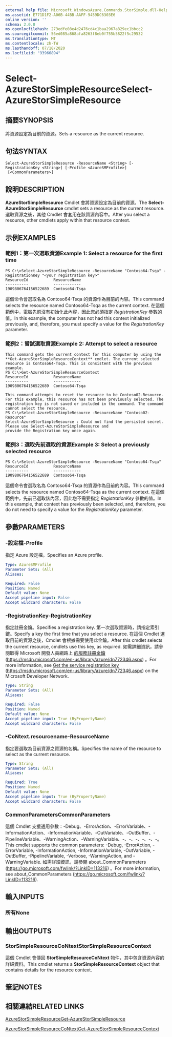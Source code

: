 ```yaml
---
external help file: Microsoft.WindowsAzure.Commands.StorSimple.dll-Help.xml
ms.assetid: E771D1F2-A06B-44BB-AAFF-9459DC6303E6
online version: ''
schema: 2.0.0
ms.openlocfilehash: 273edfe08e4d2476cd4c1baa2967a829ec1bbcc2
ms.sourcegitcommit: 56ed085a868afa8263f8eb0f755b5822f5c29532
ms.translationtype: MT
ms.contentlocale: zh-TW
ms.lasthandoff: 07/18/2020
ms.locfileid: "93966894"
---
```

# <span data-ttu-id="73b53-101">Select-AzureStorSimpleResource</span><span class="sxs-lookup"><span data-stu-id="73b53-101">Select-AzureStorSimpleResource</span></span>

## <span data-ttu-id="73b53-102">摘要</span><span class="sxs-lookup"><span data-stu-id="73b53-102">SYNOPSIS</span></span>
<span data-ttu-id="73b53-103">將資源設定為目前的資源。</span><span class="sxs-lookup"><span data-stu-id="73b53-103">Sets a resource as the current resource.</span></span>

## <span data-ttu-id="73b53-104">句法</span><span class="sxs-lookup"><span data-stu-id="73b53-104">SYNTAX</span></span>

```
Select-AzureStorSimpleResource -ResourceName <String> [-RegistrationKey <String>] [-Profile <AzureSMProfile>]
 [<CommonParameters>]
```

## <span data-ttu-id="73b53-105">說明</span><span class="sxs-lookup"><span data-stu-id="73b53-105">DESCRIPTION</span></span>
<span data-ttu-id="73b53-106">**AzureStorSimpleResource** Cmdlet 會將資源設定為目前的資源。</span><span class="sxs-lookup"><span data-stu-id="73b53-106">The **Select-AzureStorSimpleResource** cmdlet sets a resource as the current resource.</span></span>
<span data-ttu-id="73b53-107">選取資源之後，其他 Cmdlet 會套用在該資源內容中。</span><span class="sxs-lookup"><span data-stu-id="73b53-107">After you select a resource, other cmdlets apply within that resource context.</span></span>

## <span data-ttu-id="73b53-108">示例</span><span class="sxs-lookup"><span data-stu-id="73b53-108">EXAMPLES</span></span>

### <span data-ttu-id="73b53-109">範例1：第一次選取資源</span><span class="sxs-lookup"><span data-stu-id="73b53-109">Example 1: Select a resource for the first time</span></span>
```
PS C:\>Select-AzureStorSimpleResource -ResourceName "Contoso64-Tsqa" -RegistrationKey "<your registration key>"
ResourceId           ResourceName
----------           ------------
1909806764156522689  Contoso64-Tsqa
```

<span data-ttu-id="73b53-110">這個命令會選取名為 Contoso64-Tsqa 的資源作為目前的內容。</span><span class="sxs-lookup"><span data-stu-id="73b53-110">This command selects the resource named Contoso64-Tsqa as the current context.</span></span>
<span data-ttu-id="73b53-111">在這個範例中，電腦先前沒有初始化此內容，因此您必須指定 *RegistrationKey* 參數的值。</span><span class="sxs-lookup"><span data-stu-id="73b53-111">In this example, the computer has not had this context initialized previously, and, therefore, you must specify a value for the *RegistrationKey* parameter.</span></span>

### <span data-ttu-id="73b53-112">範例2：嘗試選取資源</span><span class="sxs-lookup"><span data-stu-id="73b53-112">Example 2: Attempt to select a resource</span></span>
```
This command gets the current context for this computer by using the **Get-AzureStorSimpleResourceContext** cmdlet. The current selected resource is Contoso64-Tsqa. This is consistent with the previous example. 
PS C:\>Get-AzureStorSimpleResourceContext
ResourceId           ResourceName
----------           ------------
1909806764156522689  Contoso64-Tsqa 

This command attempts to reset the resource to be Contoso02-Resource. For this example, this resource has not been previously selected. The registration key is not saved or included in the command. The command cannot select the resource. 
PS C:\>Select-AzureStorSimpleResource -ResourceName "Contoso02-Resource"
Select-AzureStorSimpleResource : Could not find the persisted secret. Please use Select-AzureStorSimpleResource and
provide the Registration key once again.
```

### <span data-ttu-id="73b53-113">範例3：選取先前選取的資源</span><span class="sxs-lookup"><span data-stu-id="73b53-113">Example 3: Select a previously selected resource</span></span>
```
PS C:\>Select-AzureStorSimpleResource -ResourceName "Contoso64-Tsqa"
ResourceId           ResourceName
----------           ------------
1909806764156522689  Contoso64-Tsqa
```

<span data-ttu-id="73b53-114">這個命令會選取名為 Contoso64-Tsqa 的資源作為目前的內容。</span><span class="sxs-lookup"><span data-stu-id="73b53-114">This command selects the resource named Contoso64-Tsqa as the current context.</span></span>
<span data-ttu-id="73b53-115">在這個範例中，先前已選取該內容，因此您不需要指定 *RegistrationKey* 參數的值。</span><span class="sxs-lookup"><span data-stu-id="73b53-115">In this example, that context has previously been selected, and, therefore, you do not need to specify a value for the *RegistrationKey* parameter.</span></span>

## <span data-ttu-id="73b53-116">參數</span><span class="sxs-lookup"><span data-stu-id="73b53-116">PARAMETERS</span></span>

### <span data-ttu-id="73b53-117">-設定檔</span><span class="sxs-lookup"><span data-stu-id="73b53-117">-Profile</span></span>
<span data-ttu-id="73b53-118">指定 Azure 設定檔。</span><span class="sxs-lookup"><span data-stu-id="73b53-118">Specifies an Azure profile.</span></span>

```yaml
Type: AzureSMProfile
Parameter Sets: (All)
Aliases: 

Required: False
Position: Named
Default value: None
Accept pipeline input: False
Accept wildcard characters: False
```

### <span data-ttu-id="73b53-119">-RegistrationKey</span><span class="sxs-lookup"><span data-stu-id="73b53-119">-RegistrationKey</span></span>
<span data-ttu-id="73b53-120">指定註冊金鑰。</span><span class="sxs-lookup"><span data-stu-id="73b53-120">Specifies a registration key.</span></span>
<span data-ttu-id="73b53-121">第一次選取資源時，請指定索引鍵。</span><span class="sxs-lookup"><span data-stu-id="73b53-121">Specify a key the first time that you select a resource.</span></span>
<span data-ttu-id="73b53-122">在這個 Cmdlet 選取目前的資源之後，Cmdlet 會根據需要使用此金鑰。</span><span class="sxs-lookup"><span data-stu-id="73b53-122">After this cmdlet selects the current resource, cmdlets use this key, as required.</span></span>
<span data-ttu-id="73b53-123">如需詳細資訊，請參閱取得 Microsoft 開發人員網路上 [的服務註冊金鑰](https://msdn.microsoft.com/en-us/library/azure/dn772346.aspx)  (https://msdn.microsoft.com/en-us/library/azure/dn772346.aspx) 。</span><span class="sxs-lookup"><span data-stu-id="73b53-123">For more information, see [Get the service registration key](https://msdn.microsoft.com/en-us/library/azure/dn772346.aspx)  (https://msdn.microsoft.com/en-us/library/azure/dn772346.aspx) on the Microsoft Developer Network.</span></span>

```yaml
Type: String
Parameter Sets: (All)
Aliases: 

Required: False
Position: Named
Default value: None
Accept pipeline input: True (ByPropertyName)
Accept wildcard characters: False
```

### <span data-ttu-id="73b53-124">-CoNtext.resourcename</span><span class="sxs-lookup"><span data-stu-id="73b53-124">-ResourceName</span></span>
<span data-ttu-id="73b53-125">指定要選取為目前資源之資源的名稱。</span><span class="sxs-lookup"><span data-stu-id="73b53-125">Specifies the name of the resource to select as the current resource.</span></span>

```yaml
Type: String
Parameter Sets: (All)
Aliases: 

Required: True
Position: Named
Default value: None
Accept pipeline input: True (ByPropertyName)
Accept wildcard characters: False
```

### <span data-ttu-id="73b53-126">CommonParameters</span><span class="sxs-lookup"><span data-stu-id="73b53-126">CommonParameters</span></span>
<span data-ttu-id="73b53-127">這個 Cmdlet 支援通用參數：-Debug、-ErrorAction、-ErrorVariable、-InformationAction、-InformationVariable、-OutVariable、-OutBuffer、-PipelineVariable、-WarningAction、-WarningVariable、-、-、-、-、-、-。</span><span class="sxs-lookup"><span data-stu-id="73b53-127">This cmdlet supports the common parameters: -Debug, -ErrorAction, -ErrorVariable, -InformationAction, -InformationVariable, -OutVariable, -OutBuffer, -PipelineVariable, -Verbose, -WarningAction, and -WarningVariable.</span></span> <span data-ttu-id="73b53-128">如需詳細資訊，請參閱 about_CommonParameters (https://go.microsoft.com/fwlink/?LinkID=113216) 。</span><span class="sxs-lookup"><span data-stu-id="73b53-128">For more information, see about_CommonParameters (https://go.microsoft.com/fwlink/?LinkID=113216).</span></span>

## <span data-ttu-id="73b53-129">輸入</span><span class="sxs-lookup"><span data-stu-id="73b53-129">INPUTS</span></span>

### <span data-ttu-id="73b53-130">所有</span><span class="sxs-lookup"><span data-stu-id="73b53-130">None</span></span>

## <span data-ttu-id="73b53-131">輸出</span><span class="sxs-lookup"><span data-stu-id="73b53-131">OUTPUTS</span></span>

### <span data-ttu-id="73b53-132">StorSimpleResourceCoNtext</span><span class="sxs-lookup"><span data-stu-id="73b53-132">StorSimpleResourceContext</span></span>
<span data-ttu-id="73b53-133">這個 Cmdlet 會傳回 **StorSimpleResourceCoNtext** 物件，其中包含資源內容的詳細資料。</span><span class="sxs-lookup"><span data-stu-id="73b53-133">This cmdlet returns a **StorSimpleResourceContext** object that contains details for the resource context.</span></span>

## <span data-ttu-id="73b53-134">筆記</span><span class="sxs-lookup"><span data-stu-id="73b53-134">NOTES</span></span>

## <span data-ttu-id="73b53-135">相關連結</span><span class="sxs-lookup"><span data-stu-id="73b53-135">RELATED LINKS</span></span>

[<span data-ttu-id="73b53-136">AzureStorSimpleResource</span><span class="sxs-lookup"><span data-stu-id="73b53-136">Get-AzureStorSimpleResource</span></span>](./Get-AzureStorSimpleResource.md)

[<span data-ttu-id="73b53-137">AzureStorSimpleResourceCoNtext</span><span class="sxs-lookup"><span data-stu-id="73b53-137">Get-AzureStorSimpleResourceContext</span></span>](./Get-AzureStorSimpleResourceContext.md)


